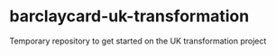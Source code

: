 # barclaycard-uk-transformation
Temporary repository to get started on the UK transformation project
